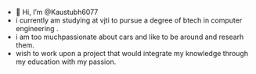 - 👋 Hi, I’m @Kaustubh6077
- i currently am studying at vjti to pursue a degree of btech in computer engineering .
- i am too muchpassionate about cars and like to be around and researh them.
- wish to work upon a project that would integrate my knowledge through my education with my passion.

<!---
Kaustubh6077/Kaustubh6077 is a ✨ special ✨ repository because its `README.md` (this file) appears on your GitHub profile.
You can click the Preview link to take a look at your changes.
--->
